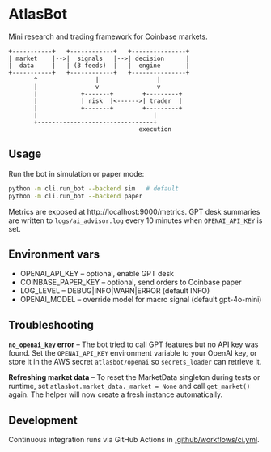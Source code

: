 # AtlasBot

Mini research and trading framework for Coinbase markets.

```
+-----------+   +------------+   +---------------+
| market    |-->|  signals   |-->| decision      |
|  data     |   | (3 feeds)  |   |  engine       |
+-----------+   +------------+   +---------------+
       ^                |                |
       |                v                v
       |            +-------+        +---------+
       |            | risk  |<------>| trader  |
       |            +-------+        +---------+
       |                                |
       +--------------------------------+
                                    execution
```

## Usage

Run the bot in simulation or paper mode:

```bash
python -m cli.run_bot --backend sim   # default
python -m cli.run_bot --backend paper
```

Metrics are exposed at http://localhost:9000/metrics. GPT desk summaries are
written to `logs/ai_advisor.log` every 10 minutes when `OPENAI_API_KEY` is set.

## Environment vars

* OPENAI_API_KEY      – optional, enable GPT desk
* COINBASE_PAPER_KEY  – optional, send orders to Coinbase paper
* LOG_LEVEL           – DEBUG|INFO|WARN|ERROR (default INFO)
* OPENAI_MODEL        – override model for macro signal (default gpt-4o-mini)

## Troubleshooting

**`no_openai_key` error** – The bot tried to call GPT features but no API key
was found. Set the `OPENAI_API_KEY` environment variable to your OpenAI key, or
store it in the AWS secret `atlasbot/openai` so `secrets_loader` can retrieve
it.

**Refreshing market data** – To reset the MarketData singleton during tests or
runtime, set `atlasbot.market_data._market = None` and call `get_market()`
again. The helper will now create a fresh instance automatically.

## Development

Continuous integration runs via GitHub Actions in [.github/workflows/ci.yml](.github/workflows/ci.yml).
